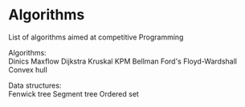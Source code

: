 # Algorithms
List of algorithms aimed at competitive Programming  
  
Algorithms:  
Dinics Maxflow  Dijkstra  Kruskal  KPM  Bellman Ford's  Floyd-Wardshall  Convex hull  


Data structures:  
Fenwick tree  Segment tree  Ordered set
